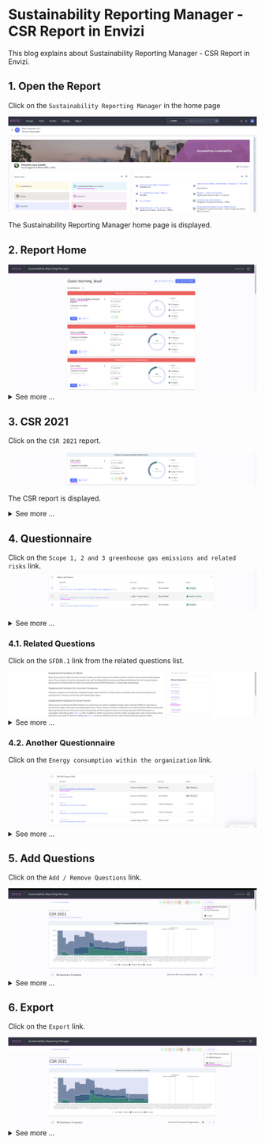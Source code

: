 # Sustainability Reporting Manager - CSR Report in Envizi

This blog explains about Sustainability Reporting Manager - CSR Report in Envizi. 

## 1. Open the Report

Click on the `Sustainability Reporting Manager` in the home page

<img src="images/image-11.png">

The Sustainability Reporting Manager home page is displayed.

## 2. Report Home

<img src="images/image-12-1.png">
<details><summary>See more ...</summary>
    <img src="images/image-12-2.png">
    <img src="images/image-12-3.png">
    <img src="images/image-12-4.png">
    <img src="images/image-12-5.png">
    <img src="images/image-12-6.png">
</details>

## 3. CSR 2021

Click on the `CSR 2021` report.

<img src="images/image-13-11.png">

The CSR report is displayed.

<details><summary>See more ...</summary>
    <img src="images/image-13-12.png">
    <img src="images/image-13-13.png">
    <img src="images/image-13-14.png">
    <img src="images/image-13-15.png">
    <img src="images/image-13-16.png">
    <img src="images/image-13-17.png">
    <img src="images/image-13-18.png">
    <img src="images/image-13-19.png">
    <img src="images/image-13-20.png">
    <img src="images/image-13-21.png">
</details>

## 4. Questionnaire

Click on the `Scope 1, 2 and 3 greenhouse gas emissions and related risks` link.
<img src="images/image-14-11.png">

<details><summary>See more ...</summary>
    The Questionnaire detail is displayed.
    <img src="images/image-14-12.png">
    <img src="images/image-14-13.png">
    <img src="images/image-14-14.png">
</details>

### 4.1. Related Questions

Click on the `SFDR.1` link from the related questions list.

<img src="images/image-15-11.png">

<details><summary>See more ...</summary>
The related Question is displayed.
    <img src="images/image-14-12.png">
    <img src="images/image-14-13.png">
    <img src="images/image-14-14.png">
</details>


### 4.2. Another Questionnaire

Click on the `Energy consumption within the organization` link.

<img src="images/image-16-11.png">

<details><summary>See more ...</summary>
    The Questionnaire detail is displayed.
    <img src="images/image-16-12.png">
    <img src="images/image-16-13.png">
</details>


## 5. Add Questions

Click on the `Add / Remove Questions` link.

<img src="images/image-17-11.png">

<details><summary>See more ...</summary>
Select the framework from which the questions to be added.
<img src="images/image-17-12.png">

Select the questions to be added and save it.
<img src="images/image-17-13.png">

</details>

## 6. Export

Click on the `Export` link.

<img src="images/image-18-11.png">

<details><summary>See more ...</summary>
Choose the options and Click on the `Export` button.
<img src="images/image-18-12.png">

The report get exported and available as pdf
<img src="images/image-18-13.png">
</details>